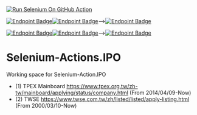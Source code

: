 [![Run Selenium On GitHub Action](https://github.com/wenchiehlee/Selenium-Actions.IPO/actions/workflows/Selenium-Action.yaml/badge.svg)](https://github.com/wenchiehlee/Selenium-Actions.IPO/actions/workflows/Selenium-Action.yaml)

[![Endpoint Badge](https://img.shields.io/endpoint?url=https://raw.githubusercontent.com/wenchiehlee/Selenium-Actions.IPO/main/TWSE.json)](TWSE-IPO-utf8.csv)[![Endpoint Badge](https://img.shields.io/endpoint?url=https://raw.githubusercontent.com/wenchiehlee/Selenium-Actions.IPO/main/TPEX.json)](TPEX-IPO-utf8.csv)⟶[![Endpoint Badge](https://img.shields.io/endpoint?url=https://raw.githubusercontent.com/wenchiehlee/Selenium-Actions.IPO/main/TWSE_TPEX.json)](TWSE_TPEX-IPO-utf8-sort.csv)

[![Endpoint Badge](https://img.shields.io/endpoint?url=https://raw.githubusercontent.com/wenchiehlee/Selenium-Actions.IPO/main/TWSE-filter.json)](TWSE-IPO-utf8-filter.csv)[![Endpoint Badge](https://img.shields.io/endpoint?url=https://raw.githubusercontent.com/wenchiehlee/Selenium-Actions.IPO/main/TPEX-filter.json)](TPEX-IPO-utf8-filter.csv)⟶[![Endpoint Badge](https://img.shields.io/endpoint?url=https://raw.githubusercontent.com/wenchiehlee/Selenium-Actions.IPO/main/TWSE_TPEX-filter.json)](TWSE_TPEX-IPO-utf8-filter-sort-no-duplicate.csv)
# Selenium-Actions.IPO
Working space for Selenium-Action.IPO

* (1) TPEX Mainboard https://www.tpex.org.tw/zh-tw/mainboard/applying/status/company.html (From 2014/04/09-Now)
* (2) TWSE https://www.twse.com.tw/zh/listed/listed/apply-listing.html (From 2000/03/10-Now)
